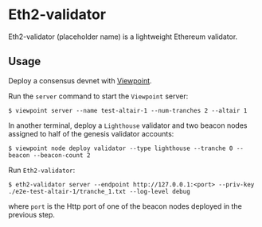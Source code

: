 
# Eth2-validator

Eth2-validator (placeholder name) is a lightweight Ethereum validator.

## Usage

Deploy a consensus devnet with [Viewpoint](https://github.com/umbracle/viewpoint).

Run the `server` command to start the `Viewpoint` server:

```
$ viewpoint server --name test-altair-1 --num-tranches 2 --altair 1
```

In another terminal, deploy a `Lighthouse` validator and two beacon nodes assigned to half of the genesis validator accounts:

```
$ viewpoint node deploy validator --type lighthouse --tranche 0 --beacon --beacon-count 2
```

Run `Eth2-validator`:

```
$ eth2-validator server --endpoint http://127.0.0.1:<port> --priv-key ./e2e-test-altair-1/tranche_1.txt --log-level debug
```

where `port` is the Http port of one of the beacon nodes deployed in the previous step.
